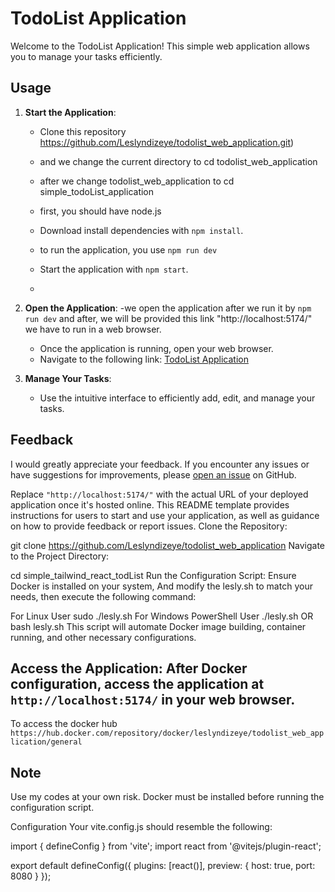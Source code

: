 # TodoList Application

Welcome to the TodoList Application! This simple web application allows you to manage your tasks efficiently.

## Usage

1. **Start the Application**: 
   - Clone this repository https://github.com/Leslyndizeye/todolist_web_application.git)
   - and we change the current directory to cd todolist_web_application
   - after we change todolist_web_application to cd simple_todoList_application
   - first, you should have node.js
   
   - Download install dependencies with `npm install`.
   - to run the application, you use `npm run dev`
   - Start the application with `npm start`.
   - 
   
2. **Open the Application**:
   -we open the application after we run it by `npm run dev` and after, we will be provided this link
   "http://localhost:5174/" we have to run in a web browser.
   -   Once the application is running, open your web browser.
   - Navigate to the following link: [TodoList Application](http://localhost:5174/)
   
4. **Manage Your Tasks**:
   - Use the intuitive interface to efficiently add, edit, and manage your tasks.
   
## Feedback
I would greatly appreciate your feedback. If you encounter any issues or have suggestions for improvements, please [open an issue](https://github.com/your-username/todoList-application/issues) on GitHub.


Replace `"http://localhost:5174/"` with the actual URL of your deployed application once it's hosted online. This README template provides instructions for users to start and use your application, as well as guidance on how to provide feedback or report issues.
Clone the Repository:

git clone https://github.com/Leslyndizeye/todolist_web_application
Navigate to the Project Directory:

cd simple_tailwind_react_todList
Run the Configuration Script: Ensure Docker is installed on your system, And modify the lesly.sh to match your needs, then execute the following command:

For Linux User
sudo ./lesly.sh
For Windows PowerShell User
./lesly.sh
OR
bash lesly.sh
This script will automate Docker image building, container running, and other necessary configurations.

## Access the Application: After Docker configuration, access the application at `http://localhost:5174/` in your web browser.
To access the docker hub `https://hub.docker.com/repository/docker/leslyndizeye/todolist_web_application/general`

## Note
Use my codes at your own risk. Docker must be installed before running the configuration script.

Configuration
Your vite.config.js should resemble the following:

import { defineConfig } from 'vite';
import react from '@vitejs/plugin-react';

export default defineConfig({
  plugins: [react()],
  preview: {
    host: true,
    port: 8080
  }
});
